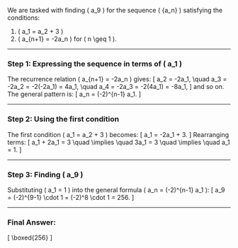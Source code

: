 We are tasked with finding \( a_9 \) for the sequence \( \{a_n\} \) satisfying the conditions:

1. \( a_1 = a_2 + 3 \)
2. \( a_{n+1} = -2a_n \) for \( n \geq 1 \).

---

### Step 1: Expressing the sequence in terms of \( a_1 \)
The recurrence relation \( a_{n+1} = -2a_n \) gives:
\[
a_2 = -2a_1, \quad a_3 = -2a_2 = -2(-2a_1) = 4a_1, \quad a_4 = -2a_3 = -2(4a_1) = -8a_1,
\]
and so on. The general pattern is:
\[
a_n = (-2)^{n-1} a_1.
\]

---

### Step 2: Using the first condition
The first condition \( a_1 = a_2 + 3 \) becomes:
\[
a_1 = -2a_1 + 3.
\]
Rearranging terms:
\[
a_1 + 2a_1 = 3 \quad \implies \quad 3a_1 = 3 \quad \implies \quad a_1 = 1.
\]

---

### Step 3: Finding \( a_9 \)
Substituting \( a_1 = 1 \) into the general formula \( a_n = (-2)^{n-1} a_1 \):
\[
a_9 = (-2)^{9-1} \cdot 1 = (-2)^8 \cdot 1 = 256.
\]

---

### Final Answer:
\[
\boxed{256}
\]